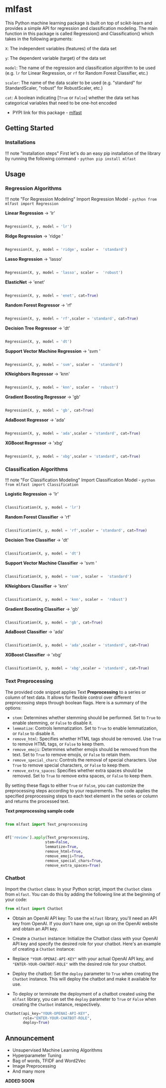 # mlfast

This Python machine learning package is built on top of scikit-learn and provides a simple API for regression and classification modeling. The main function in this package is called Regression() and Classification() which takes in the following arguments:

`X`: The independent variables (features) of the data set

`y`: The dependent variable (target) of the data set

`model`: The name of the regression and classification algorithm to be used (e.g. `lr` for Linear Regression, or `rf` for Random Forest Classifier, etc.)

`scaler`: The name of the data scaler to be used (e.g. "standard" for StandardScaler, "robust" for RobustScaler, etc.)

`cat`: A boolean indicating [`True` or `False`] whether the data set has categorical variables that need to be one-hot encoded



- PYPI link for this package - [mlfast](https://pypi.org/project/mlfast/)


## Getting Started

### Installations

!!! note "Installation steps"
    First let's do an easy pip installation of the library by running the following command -
    ```python
    pip install mlfast
    ```

## Usage

### Regression Algorithms

!!! note "For Regression Modeling"
    Import Regression Model -
    ```python
    from mlfast import Regression
    ```





**Linear Regression**  -> 'lr' 
```python

Regression(X, y, model = 'lr')

```


**Ridge Regression**  -> 'ridge ' 
```python

Regression(X, y, model = 'ridge', scaler =  'standard')

```

**Lasso Regression**  -> 'lasso' 
```python

Regression(X, y, model = 'lasso', scaler =  'robust')

```

**ElasticNet**  -> 'enet' 
```python

Regression(X, y, model = 'enet', cat=True)

```


**Random Forest Regressor**  -> 'rf' 
```python

Regression(X, y, model = 'rf',scaler = 'standard', cat=True)

```



**Decision Tree Regressor**  -> 'dt' 
```python

Regression(X, y, model = 'dt')

```


**Support Vector Machine Regression**  -> 'svm ' 
```python

Regression(X, y, model = 'svm', scaler =  'standard')

```

**KNeighbors Regressor**  -> 'knn' 
```python

Regression(X, y, model = 'knn', scaler =  'robust')

```

**Gradient Boosting Regressor**  -> 'gb' 
```python

Regression(X, y, model = 'gb', cat=True)

```


**AdaBoost Regressor**  -> 'ada' 
```python

Regression(X, y, model = 'ada',scaler = 'standard', cat=True)

```


**XGBoost Regressor**  -> 'xbg' 
```python

Regression(X, y, model = 'xbg',scaler = 'standard', cat=True)

```





### Classification Algorithms


!!! note "For Classification Modeling"
    Import Classification Model -
    ```python
    from mlfast import Classification
    ```





**Logistic Regression**  -> 'lr' 
```python

Classification(X, y, model = 'lr')

```


**Random Forest Classifier**  -> 'rf' 
```python

Classification(X, y, model = 'rf',scaler = 'standard', cat=True)

```



**Decision Tree Classifier**  -> 'dt' 
```python

Classification(X, y, model = 'dt')

```


**Support Vector Machine Classifier**  -> 'svm ' 
```python

Classification(X, y, model = 'svm', scaler =  'standard')

```

**KNeighbors Classifier**  -> 'knn' 
```python

Classification(X, y, model = 'knn', scaler =  'robust')

```

**Gradient Boosting Classifier**  -> 'gb' 
```python

Classification(X, y, model = 'gb', cat=True)

```


**AdaBoost Classifier**  -> 'ada' 
```python

Classification(X, y, model = 'ada',scaler = 'standard', cat=True)

```


**XGBoost Classifier**  -> 'xbg'

```python

Classification(X, y, model = 'xbg',scaler = 'standard', cat=True)
```





### Text Preprocessing


The provided code snippet applies Text **Preprocessing** to a series or column of text data. It allows for flexible control over different preprocessing steps through boolean flags. Here is a summary of the options:

- `stem`: Determines whether stemming should be performed. Set to `True` to enable stemming, or `False` to disable it.
- `lemmatize`: Controls lemmatization. Set to `True` to enable lemmatization, or `False` to disable it.
- `remove_html`: Specifies whether HTML tags should be removed. Use `True` to remove HTML tags, or `False` to keep them.
- `remove_emoji`: Determines whether emojis should be removed from the text. Set to `True` to remove emojis, or `False` to retain them.
- `remove_special_chars`: Controls the removal of special characters. Use `True` to remove special characters, or `False` to keep them.
- `remove_extra_spaces`: Specifies whether extra spaces should be removed. Set to `True` to remove extra spaces, or `False` to keep them.

By setting these flags to either `True` or `False`, you can customize the preprocessing steps according to your requirements. The code applies the specified preprocessing steps to each text element in the series or column and returns the processed text.




**Text preprocessing sample code**

```python

from mlfast import Text_preprocessing


df['review'].apply(Text_preprocessing,
                  stem=False,
                  lemmatize=True,
                  remove_html=True,
                  remove_emoji=True,
                  remove_special_chars=True,
                  remove_extra_spaces=True)

```



### Chatbot



Import the `Chatbot` class: In your Python script, import the `Chatbot` class from `mlfast`. You can do this by adding the following line at the beginning of your code:


```python
from mlfast import Chatbot
```

- Obtain an OpenAI API key: To use the `mlfast` library, you'll need an API key from OpenAI. If you don't have one, sign up on the OpenAI website and obtain an API key.

- Create a `Chatbot` instance: Initialize the Chatbot class with your OpenAI API key and specify the desired role for your chatbot. Here's an example of creating a `Chatbot` instance:

- Replace `"YOUR-OPENAI-API-KEY"` with your actual OpenAI API key, and `"ENTER-YOUR-CHATBOT-ROLE"` with the desired role for your chatbot.

- Deploy the chatbot: Set the `deploy` parameter to `True` when creating the `Chatbot` instance. This will deploy the chatbot and make it available for use.

- To deploy or terminate the deployment of a chatbot created using the `mlfast` library, you can set the `deploy` parameter to `True` or `False` when creating the `Chatbot` instance, respectively.


```python
Chatbot(api_key="YOUR-OPENAI-API-KEY",
        role="ENTER-YOUR-CHATBOT-ROLE",
        deploy=True)
```




## Announcement

- Unsupervised Machine Learning Algorithms
- Hyperparameter Tuning
- Bag of words, TFIDF and Word2Vec
- Image Preprocessing
- And many more



**ADDED SOON**